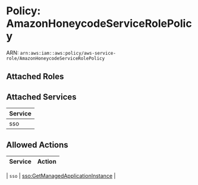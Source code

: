 # Policy: AmazonHoneycodeServiceRolePolicy

ARN: `arn:aws:iam::aws:policy/aws-service-role/AmazonHoneycodeServiceRolePolicy`

## Attached Roles

## Attached Services

| Service |
|---------|
| sso |

## Allowed Actions

| Service | Action |
|:-------:|--------|

| `sso` | [sso:GetManagedApplicationInstance](../actions.md#sso:getmanagedapplicationinstance) |
